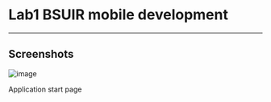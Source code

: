 # Lab1 BSUIR mobile development
____
## Screenshots
![image](https://user-images.githubusercontent.com/63109438/163283662-90075fe8-a536-49c8-a9d6-68b6e040c1cc.png)

Application start page
